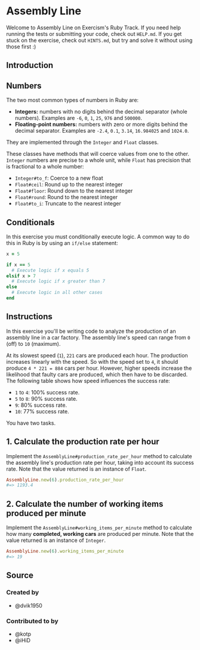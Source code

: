 # Assembly Line

Welcome to Assembly Line on Exercism's Ruby Track.
If you need help running the tests or submitting your code, check out `HELP.md`.
If you get stuck on the exercise, check out `HINTS.md`, but try and solve it without using those first :)

## Introduction

## Numbers

The two most common types of numbers in Ruby are:

- **Integers:** numbers with no digits behind the decimal separator (whole numbers). Examples are `-6`, `0`, `1`, `25`, `976` and `500000`.
- **Floating-point numbers:** numbers with zero or more digits behind the decimal separator. Examples are `-2.4`, `0.1`, `3.14`, `16.984025` and `1024.0`.

They are implemented through the `Integer` and `Float` classes.

These classes have methods that will coerce values from one to the other. `Integer` numbers are precise to a whole unit, while `Float` has precision that is fractional to a whole number:
- `Integer#to_f`: Coerce to a new float
- `Float#ceil`: Round up to the nearest integer
- `Float#floor`: Round down to the nearest integer
- `Float#round`: Round to the nearest integer
- `Float#to_i`: Truncate to the nearest integer

## Conditionals

In this exercise you must conditionally execute logic. 
A common way to do this in Ruby is by using an `if/else` statement:

```ruby
x = 5

if x == 5
  # Execute logic if x equals 5
elsif x > 7
  # Execute logic if x greater than 7
else
  # Execute logic in all other cases
end
```

## Instructions

In this exercise you'll be writing code to analyze the production of an assembly line in a car factory. 
The assembly line's speed can range from `0` (off) to `10` (maximum).

At its slowest speed (`1`), `221` cars are produced each hour. 
The production increases linearly with the speed. 
So with the speed set to `4`, it should produce `4 * 221 = 884` cars per hour. 
However, higher speeds increase the likelihood that faulty cars are produced, which then have to be discarded. 
The following table shows how speed influences the success rate:

- `1` to `4`: 100% success rate.
- `5` to `8`: 90% success rate.
- `9`: 80% success rate.
- `10`: 77% success rate.

You have two tasks.

## 1. Calculate the production rate per hour

Implement the `AssemblyLine#production_rate_per_hour` method to calculate the assembly line's production rate per hour, taking into account its success rate.
Note that the value returned is an instance of `Float`.

```ruby
AssemblyLine.new(6).production_rate_per_hour
#=> 1193.4
```

## 2. Calculate the number of working items produced per minute

Implement the `AssemblyLine#working_items_per_minute` method to calculate how many **completed, working cars** are produced per minute.
Note that the value returned is an instance of `Integer`.

```ruby
AssemblyLine.new(6).working_items_per_minute
#=> 19
```

## Source

### Created by

- @dvik1950

### Contributed to by

- @kotp
- @iHiD
